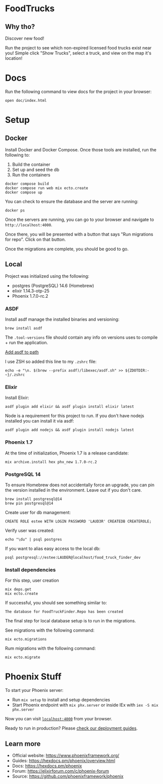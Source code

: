 # FoodTrucks

## Why tho?

Discover new food!

Run the project to see which non-expired licensed food trucks exist near you! Simple click "Show Trucks", select a truck, and view on the map it's location!

# Docs

Run the following command to view docs for the project in your browser:

```
open doc/index.html
```

# Setup

## Docker

Install Docker and Docker Compose. Once those tools are installed, run the following to: 

1. Build the container
2. Set up and seed the db
3. Run the containers

```
docker compose build
docker compose run web mix ecto.create
docker compose up
```

You can check to ensure the database and the server are running:

```
docker ps
```

Once the servers are running, you can go to your browser and navigate to `http://localhost:4000`.

Once there, you will be presented with a button that says "Run migrations for repo". Click on that button.

Once the migrations are complete, you should be good to go.

## Local

Project was initialized using the following:

* postgres (PostgreSQL) 14.6 (Homebrew)
* elixir 1.14.3-otp-25
* Phoenix 1.7.0-rc.2

### ASDF

Install asdf manage the installed binaries and versioning:

```
brew install asdf
```

The `.tool-versions` file should contain any info on versions uses to compile + run the application.

[Add asdf to path](https://asdf-vm.com/guide/getting-started.html#_3-install-asdf)

I use ZSH so added this line to my `.zshrc` file:

```
echo -e "\n. $(brew --prefix asdf)/libexec/asdf.sh" >> ${ZDOTDIR:-~}/.zshrc
```

### Elixir

Install Elixir:

```
asdf plugin add elixir && asdf plugin install elixir latest
```

Node is a requirement for this project to run. If you don't have nodejs installed you can install it via asdf:

```
asdf plugin add nodejs && asdf plugin install nodejs latest
```

### Phoenix 1.7

At the time of initialization, Phoenix 1.7 is a release candidate:

```
mix archive.install hex phx_new 1.7.0-rc.2
```

### PostgreSQL 14

To ensure Homebrew does not accidentally force an upgrade, you can pin the version installed in the environment.
Leave out if you don't care.

```
brew install postgresql@14
brew pin postgresql@14
```

Create user for db management:

```
CREATE ROLE estee WITH LOGIN PASSWORD 'LAUD3R' CREATEDB CREATEROLE;
```

Verify user was created:

```
echo "\du" | psql postgres
```

If you want to alias easy access to the local db:

```
psql postgresql://estee:LAUDER@localhost/food_truck_finder_dev
```

### Install dependencies

For this step, user creation

```
mix deps.get
mix ecto.create
```

If successful, you should see something similar to:

```
The database for FoodTruckFinder.Repo has been created
```

The final step for local database setup is to run in the migrations.

See migrations with the following command:

```
mix ecto.migrations
```

Rum migrations with the following command:

```
mix ecto.migrate
```

# Phoenix Stuff

To start your Phoenix server:

  * Run `mix setup` to install and setup dependencies
  * Start Phoenix endpoint with `mix phx.server` or inside IEx with `iex -S mix phx.server`

Now you can visit [`localhost:4000`](http://localhost:4000) from your browser.

Ready to run in production? Please [check our deployment guides](https://hexdocs.pm/phoenix/deployment.html).

## Learn more

  * Official website: https://www.phoenixframework.org/
  * Guides: https://hexdocs.pm/phoenix/overview.html
  * Docs: https://hexdocs.pm/phoenix
  * Forum: https://elixirforum.com/c/phoenix-forum
  * Source: https://github.com/phoenixframework/phoenix

